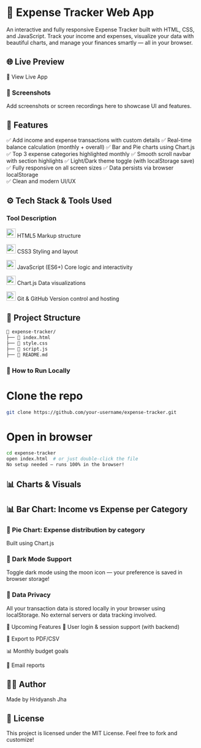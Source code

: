# 💸 Expense Tracker Web App
An interactive and fully responsive Expense Tracker built with HTML, CSS, and JavaScript. Track your income and expenses, visualize your data with beautiful charts, and manage your finances smartly — all in your browser.

## 🌐 Live Preview
🚀 View Live App  <!-- Add your live site link here -->

### 📸 Screenshots
Add screenshots or screen recordings here to showcase UI and features.

## 🚀 Features
✅ Add income and expense transactions with custom details
✅ Real-time balance calculation (monthly + overall)
✅ Bar and Pie charts using Chart.js
✅ Top 3 expense categories highlighted monthly
✅ Smooth scroll navbar with section highlights
✅ Light/Dark theme toggle (with localStorage save)
✅ Fully responsive on all screen sizes
✅ Data persists via browser localStorage\
✅ Clean and modern UI/UX

## ⚙️ Tech Stack & Tools Used
### Tool	Description
<img src="https://cdn.jsdelivr.net/gh/devicons/devicon/icons/html5/html5-original.svg" height="24"/> HTML5	Markup structure

<img src="https://cdn.jsdelivr.net/gh/devicons/devicon/icons/css3/css3-original.svg" height="24"/> CSS3	Styling and layout

<img src="https://cdn.jsdelivr.net/gh/devicons/devicon/icons/javascript/javascript-original.svg" height="24"/> JavaScript (ES6+)	Core logic and interactivity

<img src="https://www.chartjs.org/media/logo-title.svg" height="24"/> Chart.js	Data visualizations

<img src="https://img.icons8.com/ios-filled/50/github.png" height="24"/> Git & GitHub	Version control and hosting

## 📁 Project Structure
```sh
📂 expense-tracker/
├── 📄 index.html
├── 📄 style.css
├── 📄 script.js
├── 📄 README.md
```

### 🧪 How to Run Locally
# Clone the repo
```sh
git clone https://github.com/your-username/expense-tracker.git
```
# Open in browser
```sh
cd expense-tracker
open index.html  # or just double-click the file
No setup needed — runs 100% in the browser!
```

## 📊 Charts & Visuals
## 📊 Bar Chart: Income vs Expense per Category

### 🥧 Pie Chart: Expense distribution by category

Built using Chart.js

### 🌙 Dark Mode Support
Toggle dark mode using the moon icon — your preference is saved in browser storage!

### 🔐 Data Privacy
All your transaction data is stored locally in your browser using localStorage. No external servers or data tracking involved.

🧩 Upcoming Features
🔐 User login & session support (with backend)

📁 Export to PDF/CSV

📊 Monthly budget goals

📨 Email reports

## 🙋‍♂️ Author
Made by Hridyansh Jha

## 📜 License
This project is licensed under the MIT License. Feel free to fork and customize!

